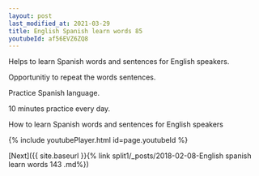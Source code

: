 ```yaml
---
layout: post
last_modified_at: 2021-03-29
title: English Spanish learn words 85 
youtubeId: af56EVZ6ZQ8
---
```

 
 
Helps to learn Spanish words and sentences for English speakers.

Opportunitiy to repeat the words sentences. 

Practice Spanish language. 
 
10 minutes practice every day. 
 
How to learn Spanish words and sentences for English speakers 
 
{% include youtubePlayer.html id=page.youtubeId %}
 
 
[Next]({{ site.baseurl }}{% link  split1/_posts/2018-02-08-English spanish learn words 143 .md%})
 
